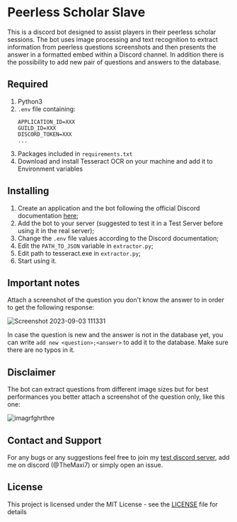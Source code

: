 # Peerless Scholar Slave

This is a discord bot designed to assist players in their peerless scholar sessions. The bot uses image processing and text recognition to extract information from peerless questions screenshots and then presents the answer in a formatted embed within a Discord channel. In addition there is the possibility to add new pair of questions and answers to the database.

## Required 

1. Python3
2. `.env` file containing:
	```
	APPLICATION_ID=XXX
	GUILD_ID=XXX
	DISCORD_TOKEN=XXX
	...
	```
3. Packages included in `requirements.txt`
5. Download and install Tesseract OCR on your machine and add it to Environment variables

## Installing

1. Create an application and the bot following the official Discord documentation [here](https://discord.com/developers/docs/intro);
2. Add the bot to your server (suggested to test it in a Test Server before using it in the real server);
3. Change the `.env` file values according to the Discord documentation;
5. Edit the `PATH_TO_JSON` variable in `extractor.py`;
6. Edit path to tesseract.exe in `extractor.py`;
7. Start using it.

## Important notes

Attach a screenshot of the question you don't know the answer to in order to get the following response: 

![Screenshot 2023-09-03 111331](https://github.com/TheMaxi7/RoK-discord-bots/assets/102146744/9b5dc0e1-d19d-4d36-b473-dcf07694b9b3)


In case the question is new and the answer is not in the database yet, you can write `add new <question>;<answer>` to add it to the database. Make sure there are no typos in it.

## Disclaimer

The bot can extract questions from different image sizes but for best performances you better attach a screenshot of the question only, like this one:

![imagrfghrthre](https://github.com/TheMaxi7/RoK-discord-bots/assets/102146744/a0aa5e4e-b849-4e70-9d38-0c803f85af34)


## Contact and Support

For any bugs or any suggestions feel free to join my [test discord server](https://discord.gg/EH7QhwxqkW), add me on discord (@TheMaxi7) or simply open an issue.

## License

This project is licensed under the MIT License - see the [LICENSE](https://github.com/Altaro97/Discord-Bots/blob/main/LICENSE) file for details
